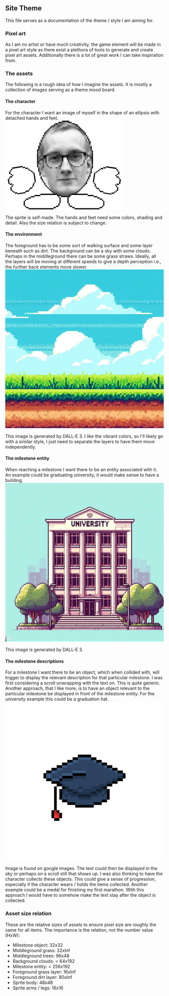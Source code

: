 ## Site Theme
This file serves as a documentation of the theme / style I am aiming for.

### Pixel art
As I am no artist or have much creativity, the game element will be made in a pixel art style as there exist a plethora of tools to generate and create pixel art assets. Additionally there is a lot of great work I can take inspiration from.

### The assets
The following is a rough idea of how I imagine the assets. It is mostly a collection of images serving as a theme mood board.

#### The character
For the character I want an image of myself in the shape of an ellipsis with detached hands and feet.
![character sprite](sprite.png)

The sprite is self-made. The hands and feet need some colors, shading and detail. Also the size relation is subject to change.

#### The environment
The foreground has to be some sort of walking surface and some layer beneath such as dirt.
The background can be a sky with some clouds.
Perhaps in the middleground there can be some grass straws.
Ideally, all the layers will be moving at different speeds to give a depth perception i.e., the further back elements move slower.
![environment](environment.png)

This image is generated by DALL-E 3. I like the vibrant colors, so I'll likely go with a similar style, I just need to separate the layers to have them move independently.

#### The milestone entity
When reaching a milestone I want there to be an entity associated with it. An example could be graduating university, it would make sense to have a building.
![university](university.png)

This image is generated by DALL-E 3.

#### The milestone descriptions
For a milestone I want there to be an object, which when collided with, will trigger to display the relevant description for that particular milestone. I was first considering a scroll unwrapping with the text on. This is quite generic. Another approach, that I like more, is to have an object relevant to the particular milestone be displayed in front of the milestone entity. For the university example this could be a graduation hat.
![grad hat](gradhat.jpg)

Image is found on google images. The text could then be displayed in the sky or perhaps on a scroll still that shows up. I was also thinking to have the character collects these objects. This could give a sense of progression, especially if the character wears / holds the items collected. Another example could be a medal for finishing my first marathon. With this approach I would have to somehow make the text stay after the object is collected.

### Asset size relation
These are the relative sizes of assets to ensure pixel size are roughly the same for all items.
The importance is the relation, not the number value (HxW):

- Milestone object: 32x32
- Middleground grass: 32xInf
- Middleground trees: 96x48
- Background clouds: < 64x192
- Milestone entity: < 256x192
- Foreground grass layer: 16xInf
- Foreground dirt layer: 80xInf
- Sprite body: 48x48
- Sprite arms / legs: 16x16